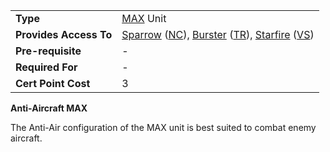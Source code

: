 |                        |                                                                                                                                                                                                          |
| ---------------------- | -------------------------------------------------------------------------------------------------------------------------------------------------------------------------------------------------------- |
| **Type**               | [MAX](../armor/Mechanized_Assault_Exo-Suit.md) Unit                                                                                                                                                      |
| **Provides Access To** | [Sparrow](../armor/Sparrow.md) ([NC](../terminology/New_Conglomerate.md)), [Burster](../armor/Burster.md) ([TR](../terminology/Terran_Republic.md)), [Starfire](../armor/Starfire.md) ([VS](../terminology/Vanu_Sovereignty.md)) |
| **Pre-requisite**      | \-                                                                                                                                                                                                       |
| **Required For**       | \-                                                                                                                                                                                                       |
| **Cert Point Cost**    | 3                                                                                                                                                                                                        |

**Anti-Aircraft MAX**

The Anti-Air configuration of the MAX unit is best suited to combat enemy
aircraft.
